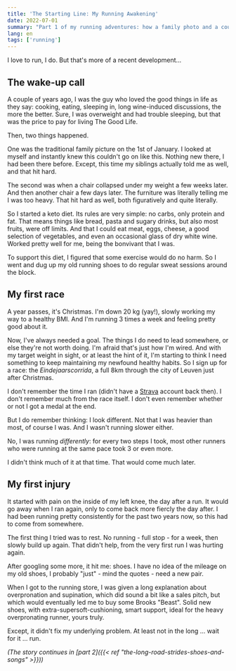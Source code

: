 ```yaml
---
title: 'The Starting Line: My Running Awakening'
date: 2022-07-01
summary: "Part 1 of my running adventures: how a family photo and a couple of broken chairs sparked my transformative journey from a sedentary life filled with culinary delights to the unexpected love of running."
lang: en
tags: ['running']
---
```


I love to run, I do. But that's more of a recent development…

## The wake-up call
A couple of years ago, I was the guy who loved the good things in life as they say: cooking, eating, sleeping in, long wine-induced discussions, the more the better. 
Sure, I was overweight and had trouble sleeping, but that was the price to pay for living The Good Life. 

Then, two things happened.    

One was the traditional family picture on the 1st of January. I looked at myself and instantly knew this couldn't go on like this. Nothing new there, I had been there before. Except, this time my siblings actually told me as well, and that hit hard.

The second was when a chair collapsed under my weight a few weeks later. And then another chair a few days later. The furniture was literally telling me I was too heavy. That hit hard as well, both figuratively and quite literally.   

So I started a keto diet. Its rules are very simple: no carbs, only protein and fat. 
That means things like bread, pasta and sugary drinks, but also most fruits, were off limits. And that I could eat meat, eggs, cheese, a good selection of vegetables, and even an occasional glass of dry white wine.
Worked pretty well for me, being the bonvivant that I was. 

To support this diet, I figured that some exercise would do no harm. So I went and dug up my old running shoes to do regular sweat sessions around the block. 

## My first race
A year passes, it's Christmas. I'm down 20 kg (yay!), slowly working my way to a healthy BMI. And I'm running 3 times a week and feeling pretty good about it. 

Now, I've always needed a goal. The things I do need to lead somewhere, or else they're not worth doing. I'm afraid that's just how I'm wired. 
And with my target weight in sight, or at least the hint of it, I'm starting to think I need something to keep maintaining my newfound healthy habits. 
So I sign up for a race: the _Eindejaarscorrida_, a full 8km through the city of Leuven just after Christmas.

I don't remember the time I ran (didn't have a [Strava](https://www.strava.com/athletes/63708615) account back then). I don't remember much from the race itself. I don't even remember whether or not I got a medal at the end. 

But I do remember thinking: I look different. Not that I was heavier than most, of course I was. And I wasn't running slower either. 

No, I was running _differently_: for every two steps I took, most other runners who were running at the same pace took 3 or even more.

I didn't think much of it at that time. That would come much later.  

## My first injury
It started with pain on the inside of my left knee, the day after a run. It would go away when I ran again, only to come back more fiercly the day after.
I had been running pretty consistently for the past two years now, so this had to come from somewhere.

The first thing I tried was to rest. No running - full stop - for a week, then slowly build up again. That didn't help, from the very first run I was hurting again.   

After googling some more, it hit me: shoes. I have no idea of the mileage on my old shoes, I probably "just" - mind the quotes - need a new pair.

When I got to the running store, I was given a long explanation about overpronation and supination, which did sound a bit like a sales pitch, but which would eventually led me to buy some Brooks "Beast".
Solid new shoes, with extra-supersoft-cushioning, smart support, ideal for the heavy overpronating runner, yours truly.   

Except, it didn't fix my underlying problem. At least not in the long ... wait for it ... run. 

_(The story continues in [part 2]({{< ref "the-long-road-strides-shoes-and-songs" >}}))_


